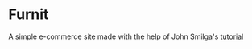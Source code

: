 # Furnit

A simple e-commerce site made with the help of John Smilga's [tutorial](https://m.youtube.com/watch?v=90PgFUPIybY)